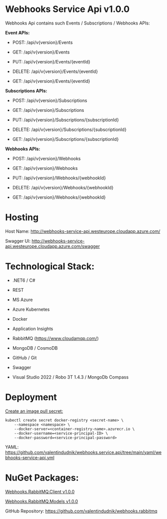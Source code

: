 # Webhooks Service Api v1.0.0

Webhooks Api contains such Events / Subscriptions / Webhooks APIs:

**Event APIs:**

- POST:
/api/v{version}/Events

- GET:
/api/v{version}/Events

- PUT:
/api/v{version}/Events/{eventId}

- DELETE: 
/api/v{version}/Events/{eventId}

- GET:
/api/v{version}/Events/{eventId}

**Subscriptions APIs:**

- POST:
/api/v{version}/Subscriptions

- GET:
/api/v{version}/Subscriptions

- PUT:
/api/v{version}/Subscriptions/{subscriptionId}

- DELETE:
/api/v{version}/Subscriptions/{subscriptionId}

- GET:
/api/v{version}/Subscriptions/{subscriptionId}

**Webhooks APIs:**

- POST:
/api/v{version}/Webhooks

- GET:
/api/v{version}/Webhooks

- PUT:
/api/v{version}/Webhooks/{webhookId}

- DELETE:
/api/v{version}/Webhooks/{webhookId}

- GET:
/api/v{version}/Webhooks/{webhookId}

# Hosting

Host Name: 
http://webhooks-service-api.westeurope.cloudapp.azure.com/

Swagger UI: 
http://webhooks-service-api.westeurope.cloudapp.azure.com/swagger

# Technological Stack:

- .NET6 / C#

- REST

- MS Azure

- Azure Kubernetes

- Docker

- Application Insights

- RabbitMQ (https://www.cloudamqp.com/)

- MongoDB / CosmoDB

- GitHub / Git

- Swagger

- Visual Studio 2022 / Robo 3T 1.4.3 / MongoDb Compass

# Deployment

[Create an image pull secret:](https://docs.microsoft.com/en-us/azure/container-registry/container-registry-auth-kubernetes)

```
kubectl create secret docker-registry <secret-name> \
    --namespace <namespace> \
    --docker-server=<container-registry-name>.azurecr.io \
    --docker-username=<service-principal-ID> \
    --docker-password=<service-principal-password>
```

YAML:
https://github.com/valentindudnik/webhooks.service.api/tree/main/yaml/webhooks-service-api.yml

# NuGet Packages:

[Webhooks.RabbitMQ.Client v1.0.0](https://www.nuget.org/packages/Webhooks.RabbitMQ.Client/1.0.0?_src=template)

[Webhooks.RabbitMQ.Models v1.0.0](https://www.nuget.org/packages/Webhooks.RabbitMQ.Models/1.0.0?_src=template)

GitHub Repository:
https://github.com/valentindudnik/webhooks.rabbitmq
